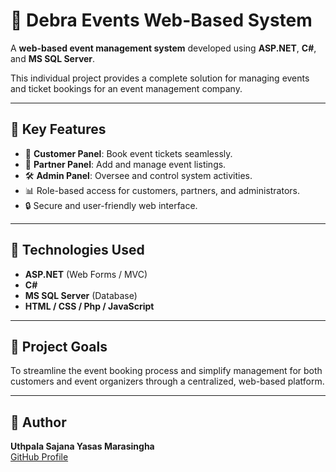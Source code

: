 # 🎉 Debra Events Web-Based System

A **web-based event management system** developed using **ASP.NET**, **C#**, and **MS SQL Server**.

This individual project provides a complete solution for managing events and ticket bookings for an event management company.

---

## 🧩 Key Features

- 🎫 **Customer Panel**: Book event tickets seamlessly.
- 🤝 **Partner Panel**: Add and manage event listings.
- 🛠️ **Admin Panel**: Oversee and control system activities.
- 📊 Role-based access for customers, partners, and administrators.
- 🔒 Secure and user-friendly web interface.

---

## 🚀 Technologies Used

- **ASP.NET** (Web Forms / MVC)
- **C#**
- **MS SQL Server** (Database)
- **HTML / CSS / Php / JavaScript**

---

## 📌 Project Goals

To streamline the event booking process and simplify management for both customers and event organizers through a centralized, web-based platform.

---

## 📝 Author

**Uthpala Sajana Yasas Marasingha**  
[GitHub Profile](https://github.com/uthpalasajana)
